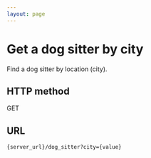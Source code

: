 ```yaml
---
layout: page
---
```


# Get a dog sitter by city

Find a dog sitter by location (city).

## HTTP method

GET

## URL

```shell
{server_url}/dog_sitter?city={value}